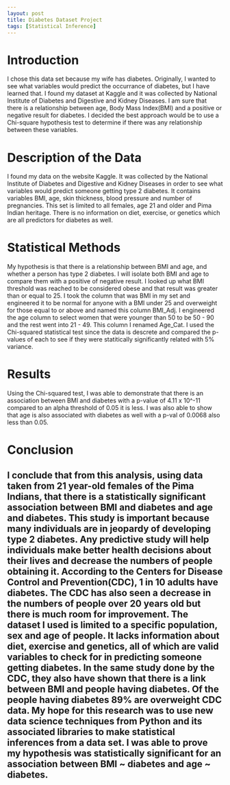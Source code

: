 ```yaml
---
layout: post
title: Diabetes Dataset Project
tags: [Statistical Inference]
---
```

# Introduction
I chose this data set because my wife has diabetes.  Originally, I wanted to see what variables would predict the occurrance of diabetes, but I have learned that. I found my dataset at Kaggle and it was collected by National Institute of Diabetes and Digestive and Kidney Diseases.  I am sure that there is a relationship between age, Body Mass Index(BMI) and a positive or negative result for diabetes.  I decided the best approach would be to use a Chi-square hypothesis test to determine if there was any relationship between these variables.

# Description of the Data
I found my data on the website Kaggle. It was collected by the National Institute of Diabetes and Digestive and Kidney Diseases in order to see what variables would predict someone getting type 2 diabetes. It contains variables BMI, age, skin thickness, blood pressure and number of pregnancies. This set is limited to all females, age 21 and older and Pima Indian heritage. There is no information on diet, exercise, or genetics which are all predictors for diabetes as well.

# Statistical Methods
My hypothesis is that there is a relationship between BMI and age, and whether a person has type 2 diabetes. I will isolate both BMI and age to compare them with a positive of negative result.
I looked up what BMI threshold was reached to be considered obese and that result was greater than or equal to 25. I took the column that was BMI in my set and engineered it to be normal for anyone with a BMI under 25 and overweight for those equal to or above and named this column BMI_Adj. I engineered the age column to select women that were younger than 50 to be 50 - 90 and the rest went into 21 - 49. This column I renamed Age_Cat. I used the Chi-squared statistical test since the data is descrete and compared the p-values of each to see if they were statitically significantly related with 5% variance.

# Results
Using the Chi-squared test, I was able to demonstrate that there is an association between BMI and diabetes with a p-value of 4.11 x 10^-11 compared to an alpha threshold of 0.05 it is less. I was also able to show that age is also associated with diabetes as well with a p-val of 0.0068 also less than 0.05.

# Conclusion
I conclude that from this analysis, using data taken from 21 year-old females of the Pima Indians, that there is a statistically significant association between BMI and diabetes and age and diabetes. This study is important because many individuals are in jeopardy of developing type 2 diabetes. Any predictive study will help individuals make better health decisions about their lives and decrease the numbers of people obtaining it. According to the Centers for Disease Control and Prevention(CDC), 1 in 10 adults have diabetes. The CDC has also seen a decrease in the numbers of people over 20 years old but there is much room for improvement. The dataset I used is limited to a specific population, sex and age of people. It lacks information about diet, exercise and genetics, all of which are valid variables to check for in predicting someone getting diabetes. In the same study done by the CDC, they also have shown that there is a link between BMI and people having diabetes. Of the people having diabetes 89% are overweight CDC data. My hope for this research was to use new data science techniques from Python and its associated libraries to make statistical inferences from a data set. I was able to prove my hypothesis was statistically significant for an association between BMI ~ diabetes and age ~ diabetes.
---
